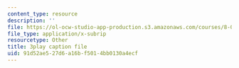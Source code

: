 ```yaml
---
content_type: resource
description: ''
file: https://ol-ocw-studio-app-production.s3.amazonaws.com/courses/8-03sc-physics-iii-vibrations-and-waves-fall-2016/91d52ae527d6a16bf5014bb0130a4ecf_mqhO9GT8hD4.srt
file_type: application/x-subrip
resourcetype: Other
title: 3play caption file
uid: 91d52ae5-27d6-a16b-f501-4bb0130a4ecf
---
```

